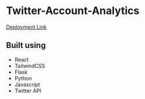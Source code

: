 # Twitter-Account-Analytics
[Deployment Link](https://twitteraa.vercel.app/users)

## Built using
- React
- TailwindCSS
- Flask
- Python
- Javascript
- Twitter API
